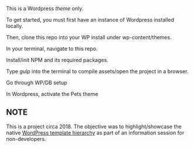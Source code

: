 This is a Wordpress *theme* only. 

To get started, you must first have an instance of Wordpress installed locally. 

Then, clone this repo into your WP install under wp-content/themes.

In your terminal, navigate to this repo. 

Install/init NPM and its required packages.

Type *gulp* into the terminal to compile assets/open the project in a browser.

Go through WP/DB setup

In Wordpress, activate the Pets theme

## NOTE ##

This is a project circa 2018. The objective was to highlight/showcase the native [WordPress template hierarchy](https://i0.wp.com/wpshout.com/media/2014/03/wp-template-hierarchy.jpg?ssl=1) as part of an information session for non-developers.